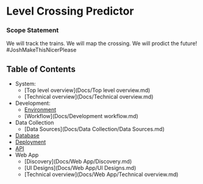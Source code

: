 # Level Crossing Predictor

### Scope Statement
We will track the trains. We will map the crossing. We will prodict the future!
\#JoshMakeThisNicerPlease

## Table of Contents
* System:
	* [Top level overview](Docs/Top level overview.md)
	* [Technical overview](Docs/Technical overview.md)
* Development:
	* [Environment](Docs/environment.md)
	* [Workflow](Docs/Development workflow.md)
* Data Collection
	* [Data Sources](Docs/Data Collection/Data Sources.md)
* [Database](Docs/Database/index.md)
* [Deployment](Docs/Deployment/index.md)
* [API](Docs/API/index.md)
* Web App
	* [Discovery](Docs/Web App/Discovery.md)
	* [UI Designs](Docs/Web App/UI Designs.md)
	* [Technical overview](Docs/Web App/Technical overview.md)